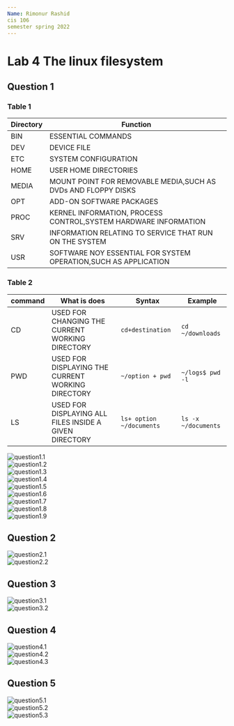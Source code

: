 ```yaml
---
Name: Rimonur Rashid
cis 106
semester spring 2022
---
```

# Lab 4 The linux filesystem 

## Question 1 
### Table 1 
|Directory            |Function                                                       |
|---------------------|---------------------------------------------------------------|
|BIN                  |ESSENTIAL COMMANDS                                             |
|DEV                  |DEVICE FILE                                                    |
|ETC                  |SYSTEM CONFIGURATION                                           |
|HOME                 |USER HOME DIRECTORIES                                          |
|MEDIA                |MOUNT POINT FOR REMOVABLE MEDIA,SUCH AS DVDs AND FLOPPY DISKS  |
|OPT                  |ADD-ON SOFTWARE PACKAGES                                       |
|PROC                 |KERNEL INFORMATION, PROCESS CONTROL,SYSTEM HARDWARE INFORMATION|
|SRV                  |INFORMATION RELATING TO SERVICE THAT RUN ON THE SYSTEM         |
|USR                  |SOFTWARE NOY ESSENTIAL FOR SYSTEM OPERATION,SUCH AS APPLICATION|

### Table 2 
|command|What is does                                    |Syntax        |Example           |
|-------|------------------------------------------------|--------------|------------------|
|CD     |USED FOR CHANGING THE CURRENT WORKING DIRECTORY |`cd+destination`|`cd ~/downloads` |
|PWD    |USED FOR DISPLAYING THE CURRENT WORKING DIRECTORY|`~/option + pwd`|`~/logs$ pwd -l`|
|LS     |USED FOR DISPLAYING ALL FILES INSIDE A GIVEN DIRECTORY|`ls+ option ~/documents`|`ls -x ~/documents`|
![question1.1](question1.1.png) <br>
![question1.2](question1.2.png)<br>
![question1.3](question1.3.png) <br>
![question1.4](question1.4.png) <br>
![question1.5](question1.5.png) <br>
![question1.6](question1.6.png)<br>
![question1.7](question1.7.png)<br>
![question1.8](question1.8.png)<br>
![question1.9](question1.9.png)<br>

## Question 2
![question2.1](question2.1.png)<br>
![question2.2](question2.2.png)<br>
## Question 3
![question3.1](question3.1.png)<br>
![question3.2](question3.2.png)<br>
## Question 4
![question4.1](question4.1.png)<br>
![question4.2](question4.2.png)<br>
![question4.3](question4.3.png)<br>
## Question 5 
![question5.1](question5.1.png)<br>
![question5.2](question5.2.png)<br>
![question5.3](question5.3.png)<br>